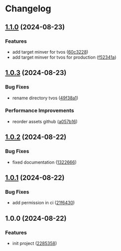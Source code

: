 # Changelog

## [1.1.0](https://github.com/CrzGames/Crzgames_RCENet/compare/v1.0.3...v1.1.0) (2024-08-23)


### Features

* add target minver for tvos ([60c3228](https://github.com/CrzGames/Crzgames_RCENet/commit/60c3228114455f9c2fb56ac2631b0bb8a2137f44))
* add target minver for tvos for production ([f52341a](https://github.com/CrzGames/Crzgames_RCENet/commit/f52341ad51572b9c49f1b0e859574b8a428ff23b))

## [1.0.3](https://github.com/CrzGames/Crzgames_RCENet/compare/v1.0.2...v1.0.3) (2024-08-23)


### Bug Fixes

* rename directory tvos ([49f38a1](https://github.com/CrzGames/Crzgames_RCENet/commit/49f38a16310fc315b18897f472d0b52181d2574a))


### Performance Improvements

* reorder assets github ([a057b16](https://github.com/CrzGames/Crzgames_RCENet/commit/a057b1671cbe03ce57622a56c058d4f5a168c4d5))

## [1.0.2](https://github.com/CrzGames/Crzgames_RCENet/compare/v1.0.1...v1.0.2) (2024-08-22)


### Bug Fixes

* fixed documentation ([1322666](https://github.com/CrzGames/Crzgames_RCENet/commit/1322666a4a893513090f2e14cfdde2412a955ef5))

## [1.0.1](https://github.com/CrzGames/Crzgames_RCENet/compare/v1.0.0...v1.0.1) (2024-08-22)


### Bug Fixes

* add permission in ci ([21f6430](https://github.com/CrzGames/Crzgames_RCENet/commit/21f6430e1c124a8b607dd6f195c3a39b2644345f))

## 1.0.0 (2024-08-22)


### Features

* init project ([2285358](https://github.com/CrzGames/Crzgames_RCENet/commit/22853580a32b5e49a184aba2ff45c186575f1495))
